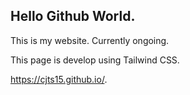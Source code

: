 ## Hello Github World.

This is my website. Currently ongoing.

This page is develop using Tailwind CSS. 

<a href="https://cjts15.github.io/" target="blank">https://cjts15.github.io/</a>.

